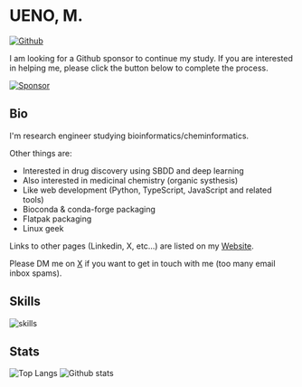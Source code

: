 # UENO, M.

[![Github](https://img.shields.io/github/followers/eunos-1128?label=Follow&style=social)](https://github.com/eunos-1128)

I am looking for a Github sponsor to continue my study. If you are interested in helping me, please click the button below to complete the process.

[![Sponsor](https://img.shields.io/badge/Sponsor-%E2%9D%A4-%23db61a2.svg?&logo=github&logoColor=181717&&style=flat-square&labelColor=white
)](https://github.com/sponsors/eunos-1128)

## Bio

I'm research engineer studying bioinformatics/cheminformatics.

Other things are:

* Interested in drug discovery using SBDD and deep learning
* Also interested in medicinal chemistry (organic systhesis)
* Like web development (Python, TypeScript, JavaScript and related tools)
* Bioconda & conda-forge packaging
* Flatpak packaging
* Linux geek

Links to other pages (Linkedin, X, etc...) are listed on my [Website](https://eunos-1128.github.io/).

Please DM me on [X](https://x.com/eunos1128) if you want to get in touch with me (too many email inbox spams).

## Skills

![skills](https://skillicons.dev/icons?theme=light&perline=8&i=py,julia,r,fortran,cpp,bash,ts,js,html,css,anaconda,cmake,jquery,nodejs,yarn,npm,pnpm,django,flask,sklearn,selenium,react,vue,sass,linux,mongodb,postgres,mysql,docker,aws,git,vscode,)

## Stats

![Top Langs](https://github-readme-stats.vercel.app/api/top-langs/?username=eunos-1128&hide=html)
![Github stats](https://github-readme-stats.vercel.app/api?username=eunos-1128&show_icons=true&count_private=true&line_height=40)

